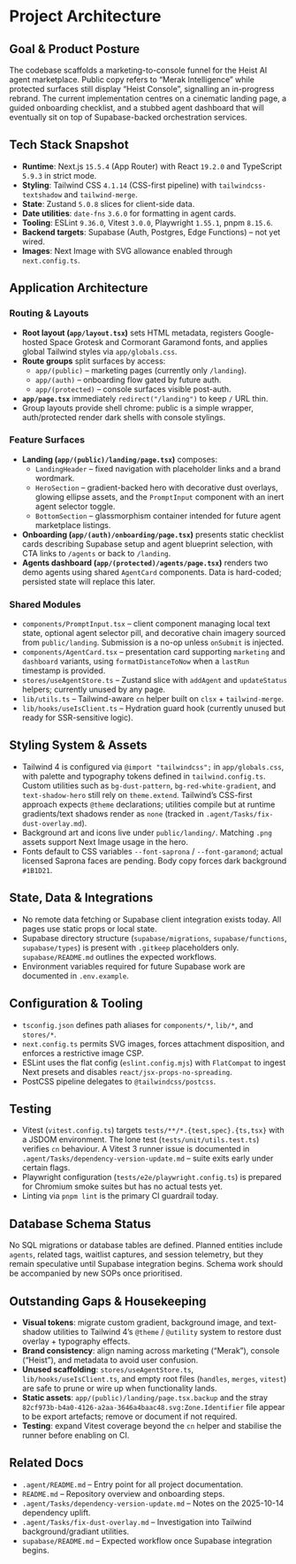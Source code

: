 # Project Architecture

## Goal & Product Posture
The codebase scaffolds a marketing-to-console funnel for the Heist AI agent marketplace. Public copy refers to “Merak Intelligence” while protected surfaces still display “Heist Console”, signalling an in-progress rebrand. The current implementation centres on a cinematic landing page, a guided onboarding checklist, and a stubbed agent dashboard that will eventually sit on top of Supabase-backed orchestration services.

## Tech Stack Snapshot
- **Runtime**: Next.js `15.5.4` (App Router) with React `19.2.0` and TypeScript `5.9.3` in strict mode.
- **Styling**: Tailwind CSS `4.1.14` (CSS-first pipeline) with `tailwindcss-textshadow` and `tailwind-merge`.
- **State**: Zustand `5.0.8` slices for client-side data.
- **Date utilities**: `date-fns` `3.6.0` for formatting in agent cards.
- **Tooling**: ESLint `9.36.0`, Vitest `3.0.0`, Playwright `1.55.1`, pnpm `8.15.6`.
- **Backend targets**: Supabase (Auth, Postgres, Edge Functions) – not yet wired.
- **Images**: Next Image with SVG allowance enabled through `next.config.ts`.

## Application Architecture
### Routing & Layouts
- **Root layout (`app/layout.tsx`)** sets HTML metadata, registers Google-hosted Space Grotesk and Cormorant Garamond fonts, and applies global Tailwind styles via `app/globals.css`.
- **Route groups** split surfaces by access:
  - `app/(public)` – marketing pages (currently only `/landing`).
  - `app/(auth)` – onboarding flow gated by future auth.
  - `app/(protected)` – console surfaces visible post-auth.
- **`app/page.tsx`** immediately `redirect("/landing")` to keep `/` URL thin.
- Group layouts provide shell chrome: public is a simple wrapper, auth/protected render dark shells with console stylings.

### Feature Surfaces
- **Landing (`app/(public)/landing/page.tsx`)** composes:
  - `LandingHeader` – fixed navigation with placeholder links and a brand wordmark.
  - `HeroSection` – gradient-backed hero with decorative dust overlays, glowing ellipse assets, and the `PromptInput` component with an inert agent selector toggle.
  - `BottomSection` – glassmorphism container intended for future agent marketplace listings.
- **Onboarding (`app/(auth)/onboarding/page.tsx`)** presents static checklist cards describing Supabase setup and agent blueprint selection, with CTA links to `/agents` or back to `/landing`.
- **Agents dashboard (`app/(protected)/agents/page.tsx`)** renders two demo agents using shared `AgentCard` components. Data is hard-coded; persisted state will replace this later.

### Shared Modules
- `components/PromptInput.tsx` – client component managing local text state, optional agent selector pill, and decorative chain imagery sourced from `public/landing`. Submission is a no-op unless `onSubmit` is injected.
- `components/AgentCard.tsx` – presentation card supporting `marketing` and `dashboard` variants, using `formatDistanceToNow` when a `lastRun` timestamp is provided.
- `stores/useAgentStore.ts` – Zustand slice with `addAgent` and `updateStatus` helpers; currently unused by any page.
- `lib/utils.ts` – Tailwind-aware `cn` helper built on `clsx` + `tailwind-merge`.
- `lib/hooks/useIsClient.ts` – Hydration guard hook (currently unused but ready for SSR-sensitive logic).

## Styling System & Assets
- Tailwind 4 is configured via `@import "tailwindcss";` in `app/globals.css`, with palette and typography tokens defined in `tailwind.config.ts`. Custom utilities such as `bg-dust-pattern`, `bg-red-white-gradient`, and `text-shadow-hero` still rely on `theme.extend`. Tailwind’s CSS-first approach expects `@theme` declarations; utilities compile but at runtime gradients/text shadows render as `none` (tracked in `.agent/Tasks/fix-dust-overlay.md`).
- Background art and icons live under `public/landing/`. Matching `.png` assets support Next Image usage in the hero.
- Fonts default to CSS variables `--font-saprona` / `--font-garamond`; actual licensed Saprona faces are pending. Body copy forces dark background `#1B1D21`.

## State, Data & Integrations
- No remote data fetching or Supabase client integration exists today. All pages use static props or local state.
- Supabase directory structure (`supabase/migrations`, `supabase/functions`, `supabase/types`) is present with `.gitkeep` placeholders only. `supabase/README.md` outlines the expected workflows.
- Environment variables required for future Supabase work are documented in `.env.example`.

## Configuration & Tooling
- `tsconfig.json` defines path aliases for `components/*`, `lib/*`, and `stores/*`.
- `next.config.ts` permits SVG images, forces attachment disposition, and enforces a restrictive image CSP.
- ESLint uses the flat config (`eslint.config.mjs`) with `FlatCompat` to ingest Next presets and disables `react/jsx-props-no-spreading`.
- PostCSS pipeline delegates to `@tailwindcss/postcss`.

## Testing
- Vitest (`vitest.config.ts`) targets `tests/**/*.{test,spec}.{ts,tsx}` with a JSDOM environment. The lone test (`tests/unit/utils.test.ts`) verifies `cn` behaviour. A Vitest 3 runner issue is documented in `.agent/Tasks/dependency-version-update.md` – suite exits early under certain flags.
- Playwright configuration (`tests/e2e/playwright.config.ts`) is prepared for Chromium smoke suites but has no actual tests yet.
- Linting via `pnpm lint` is the primary CI guardrail today.

## Database Schema Status
No SQL migrations or database tables are defined. Planned entities include `agents`, related tags, waitlist captures, and session telemetry, but they remain speculative until Supabase integration begins. Schema work should be accompanied by new SOPs once prioritised.

## Outstanding Gaps & Housekeeping
- **Visual tokens**: migrate custom gradient, background image, and text-shadow utilities to Tailwind 4’s `@theme` / `@utility` system to restore dust overlay + typography effects.
- **Brand consistency**: align naming across marketing (“Merak”), console (“Heist”), and metadata to avoid user confusion.
- **Unused scaffolding**: `stores/useAgentStore.ts`, `lib/hooks/useIsClient.ts`, and empty root files (`handles`, `merges`, `vitest`) are safe to prune or wire up when functionality lands.
- **Static assets**: `app/(public)/landing/page.tsx.backup` and the stray `82cf973b-b4a0-4126-a2aa-3646a4baac48.svg:Zone.Identifier` file appear to be export artefacts; remove or document if not required.
- **Testing**: expand Vitest coverage beyond the `cn` helper and stabilise the runner before enabling on CI.

## Related Docs
- `.agent/README.md` – Entry point for all project documentation.
- `README.md` – Repository overview and onboarding steps.
- `.agent/Tasks/dependency-version-update.md` – Notes on the 2025-10-14 dependency uplift.
- `.agent/Tasks/fix-dust-overlay.md` – Investigation into Tailwind background/gradiant utilities.
- `supabase/README.md` – Expected workflow once Supabase integration begins.
